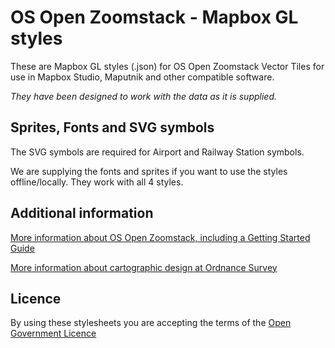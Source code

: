 # OS Open Zoomstack - Mapbox GL styles

These are Mapbox GL styles (.json) for OS Open Zoomstack Vector Tiles for use in Mapbox Studio, Maputnik and other compatible software.

*They have been designed to work with the data as it is supplied.*

## Sprites, Fonts and SVG symbols

The SVG symbols are required for Airport and Railway Station symbols.

We are supplying the fonts and sprites if you want to use the styles offline/locally. They work with all 4 styles.

## Additional information

[More information about OS Open Zoomstack, including a Getting Started Guide](http://www.ordnancesurvey.co.uk/business-and-government/products/os-open-zoomstack.html)

[More information about cartographic design at Ordnance Survey](https://www.ordnancesurvey.co.uk/resources/carto-design/)

## Licence

By using these stylesheets you are accepting the terms of the [Open Government Licence](http://www.nationalarchives.gov.uk/doc/open-government-licence/)